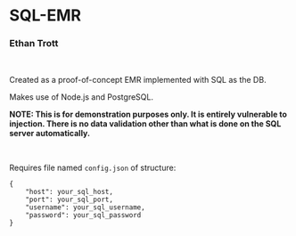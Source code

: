 # SQL-EMR
### Ethan Trott


<br>

Created as a proof-of-concept EMR implemented with SQL as the DB.

Makes use of Node.js and PostgreSQL.

**NOTE: This is for demonstration purposes only. It is entirely vulnerable to injection. There is no data validation other than what is done on the SQL server automatically.**

<br>

Requires file named `config.json` of structure:

```
{
    "host": your_sql_host,
    "port": your_sql_port,
    "username": your_sql_username,
    "password": your_sql_password
}
```